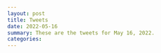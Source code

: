 ```yaml
---
layout: post
title: Tweets
date: 2022-05-16
summary: These are the tweets for May 16, 2022.
categories:
---
```


